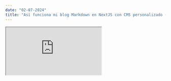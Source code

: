```yaml
---
date: "02-07-2024"
title: "Así funciona mi blog Markdown en NextJS con CMS personalizado (y gratis)"
---
```

<iframe src="https://www.youtube.com/embed/MSe0H0icPlA" allowfullscreen></iframe>
